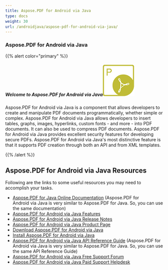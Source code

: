 ```yaml
---
title: Aspose.PDF for Android via Java
type: docs
weight: 30
url: /androidjava/aspose-pdf-for-android-via-java/
---
```


### **Aspose.PDF for Android via Java**
{{% alert color="primary" %}}
##### **Welcome to Aspose.PDF for Android via Java![todo:image_alt_text](aspose-pdf-for-android-via-java_1.png)**
Aspose.PDF for Android via Java is a component that allows developers to create and manipulate PDF documents programmatically, whether simple or complex. Aspose.PDF for Android via Java allows developers to insert tables, graphs, images, hyperlinks, custom fonts - and more - into PDF documents. It can also be used to compress PDF documents. Aspose.PDF for Android via Java provides excellent security features for developing secure PDFs. Aspose.PDF for Android via Java's most distinctive feature is that it supports PDF creation through both an API and from XML templates.

{{% /alert %}}
## **Aspose.PDF for Android via Java Resources**
Following are the links to some useful resources you may need to accomplish your tasks.

- [Aspose.PDF for Java Online Documentation](/pdf/java/) (Aspose.PDF for Android via Java is very similar to Aspose.PDF for Java. So, you can use the same documentation)
- [Aspose.PDF for Android via Java Features](/pdf/java/aspose-pdf-for-android-via-java-features)
- [Aspose.PDF for Android via Java Release Notes](/pdf/java/aspose-pdf-for-android-via-java)
- [Aspose.PDF for Android via Java Product Page](https://products.aspose.com/pdf/android-java)
- [Download Aspose.PDF for Android via Java](https://repository.aspose.com/webapp/#/artifacts/browse/tree/General/repo/com/aspose/aspose-pdf-android-via-java)
- [Install Aspose.PDF for Android via Java](/pdf/java/Install+Aspose.PDF+for+Android+via+Java)
- [Aspose.PDF for Android via Java API Reference Guide](https://apireference.aspose.com/java/pdf) (Aspose.PDF for Android via Java is very similar to Aspose.PDF for Java. So, you can use the same API Reference Guide)
- [Aspose.PDF for Android via Java Free Support Forum](https://forum.aspose.com/c/pdf)
- [Aspose.PDF for Android via Java Paid Support Helpdesk](https://helpdesk.aspose.com/)
